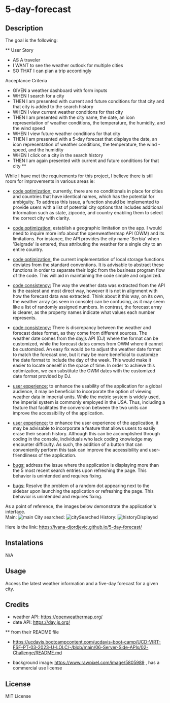 # 5-day-forecast

## Description

The goal is the following:

**
User Story
- AS A traveler
- I WANT to see the weather outlook for multiple cities
- SO THAT I can plan a trip accordingly

Acceptance Criteria
- GIVEN a weather dashboard with form inputs
- WHEN I search for a city
- THEN I am presented with current and future conditions for that city and that city is added to the search history
- WHEN I view current weather conditions for that city
- THEN I am presented with the city name, the date, an icon representation of weather conditions, the temperature, the humidity, and the wind speed
- WHEN I view future weather conditions for that city
- THEN I am presented with a 5-day forecast that displays the date, an icon representation of weather conditions, the temperature, the wind -speed, and the humidity
- WHEN I click on a city in the search history
- THEN I am again presented with current and future conditions for that city
**

While I have met the requirements for this project, I believe there is still room for improvements in various areas ie:

- <u>code optimization:</u> currently, there are no conditionals in place for cities and countries that have identical names, which has the potential for ambiguity. To address this issue, a function should be implemented to provide users with a list of potential city options that includes additional information such as state, zipcode, and country enabling them to select the correct city with clarity.

- <u>code optimization:</u> establish a geographic limitation on the app. I would need to inquire more info about the openweathermap API (OWM) and its limitations. For instance, the API provides the city name 'Serbia' when 'Belgrade' is entered, thus attributing the weather for a single city to an entire country. 

- <u>code optimization:</u> the current implementation of local storage functions deviates from the standard conventions. It is advisable to abstract these functions in order to separate their logic from the business program flow of the code. This will aid in maintaining the code simple and organized.

- <u>code consistency:</u> The way the weather data was extracted from the API is the easiest and most direct way, however it is not in alignment with how the forecast data was extracted. Think about it this way, on its own, the weather array (as seen in console) can be confusing, as it may seem like a list of randomly assigned numbers. In contrast, the forecast array is clearer, as the property names indicate what values each number represents.

- <u>code consistency:</u> There is discrepancy between the weather and forecast dates format, as they come from different sources. The weather date comes from the dayjs API (DJ) where the format can be customized, while the forecast dates comes from OWM where it cannot be customized. An easy fix would be to adjust the weather date format to match the forecast one, but it may be more beneficial to customize the date format to include the day of the week. This would make it easier to locate oneself in the space of time. In order to achieve this optimization, we can substitute the OWM dates with the customized date format provided by DJ.

- <u>user experience:</u> to enhance the usability of the application for a global audience, it may be beneficial to incorporate the option of viewing weather data in imperial units. While the metric system is widely used, the imperial system is commonly employed in the USA. Thus, including a feature that facilitates the conversion between the two units can improve the accessibility of the application.

- <u>user experience:</u> to enhance the user experience of the application, it may be advisable to incorporate a feature that allows users to easily erase their search history. Although this can be accomplished through coding in the console, individuals who lack coding knowledge may encounter difficulty. As such, the addition of a button that can conveniently perform this task can improve the accessibility and user-friendliness of the application.

- <u>bugs:</u> address the issue where the application is displaying more than the 5 most recent search entries upon refreshing the page. This behavior is unintended and requires fixing.

- <u>bugs:</u> Resolve the problem of a random dot appearing next to the sidebar upon launching the application or refreshing the page. This behavior is unintended and requires fixing.

As a point of reference, the images below demonstrate the application's interface. 
</br>Main:
![main](https://github.com/runningaroundintheabyss/5-day-forecast/assets/127266659/d54df6ec-311e-4e0a-b0fb-4cc5ad49afc6)
City searched:
![citySearched](https://github.com/runningaroundintheabyss/5-day-forecast/assets/127266659/72fe0ca2-bed1-419a-9333-10c03f4fb61a)
History:
![historyDisplayed](https://github.com/runningaroundintheabyss/5-day-forecast/assets/127266659/58156e22-1b17-4c9b-a29f-fb709772eb30)

Here is the link: https://ivana-djordjevic.github.io/5-day-forecast/


## Instalations

N/A

## Usage

Access the latest weather information and a five-day forecast for a given city.

## Credits

- weather API: https://openweathermap.org/
- date API: https://day.js.org/

 ** from their README file 

-  https://ucdavis.bootcampcontent.com/ucdavis-boot-camp/UCD-VIRT-FSF-PT-03-2023-U-LOLC/-/blob/main/06-Server-Side-APIs/02-Challenge/README.md

- background image: https://www.rawpixel.com/image/5805989 , has a commercial use license

## License

MIT License

